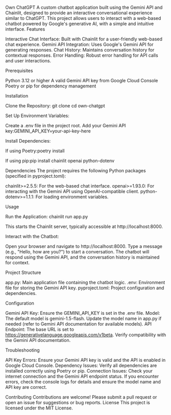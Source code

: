 Own ChatGPT
A custom chatbot application built using the Gemini API and Chainlit, designed to provide an interactive conversational experience similar to ChatGPT. This project allows users to interact with a web-based chatbot powered by Google's generative AI, with a simple and intuitive interface.
Features

Interactive Chat Interface: Built with Chainlit for a user-friendly web-based chat experience.
Gemini API Integration: Uses Google's Gemini API for generating responses.
Chat History: Maintains conversation history for contextual responses.
Error Handling: Robust error handling for API calls and user interactions.

Prerequisites

Python 3.12 or higher
A valid Gemini API key from Google Cloud Console
Poetry or pip for dependency management

Installation

Clone the Repository:
git clone <repository-url>
cd own-chatgpt


Set Up Environment Variables:

Create a .env file in the project root.
Add your Gemini API key:GEMINI_API_KEY=your-api-key-here




Install Dependencies:

If using Poetry:poetry install


If using pip:pip install chainlit openai python-dotenv





Dependencies
The project requires the following Python packages (specified in pyproject.toml):

chainlit>=2.5.5: For the web-based chat interface.
openai>=1.93.0: For interacting with the Gemini API using OpenAI-compatible client.
python-dotenv>=1.1.1: For loading environment variables.

Usage

Run the Application:
chainlit run app.py

This starts the Chainlit server, typically accessible at http://localhost:8000.

Interact with the Chatbot:

Open your browser and navigate to http://localhost:8000.
Type a message (e.g., "Hello, how are you?") to start a conversation.
The chatbot will respond using the Gemini API, and the conversation history is maintained for context.



Project Structure

app.py: Main application file containing the chatbot logic.
.env: Environment file for storing the Gemini API key.
pyproject.toml: Project configuration and dependencies.

Configuration

Gemini API Key: Ensure the GEMINI_API_KEY is set in the .env file.
Model: The default model is gemini-1.5-flash. Update the model name in app.py if needed (refer to Gemini API documentation for available models).
API Endpoint: The base URL is set to https://generativelanguage.googleapis.com/v1beta. Verify compatibility with the Gemini API documentation.

Troubleshooting

API Key Errors: Ensure your Gemini API key is valid and the API is enabled in Google Cloud Console.
Dependency Issues: Verify all dependencies are installed correctly using Poetry or pip.
Connection Issues: Check your internet connection and the Gemini API endpoint status.
If you encounter errors, check the console logs for details and ensure the model name and API key are correct.

Contributing
Contributions are welcome! Please submit a pull request or open an issue for suggestions or bug reports.
License
This project is licensed under the MIT License.